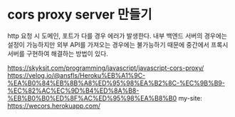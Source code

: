 # cors proxy server 만들기



http 요청 시 도메인, 포트가 다를 경우 에러가 발생한다. 내부 백엔드 서버의 경우에는 설정이 가능하지만 외부 API를 가져오는 경우에는 불가능하기 때문에 중간에서 프록시 서버를 구현하여 해결하는 방법이 있다.

https://skyksit.com/programming/javascript/javascript-cors-proxy/
https://velog.io/@ansfls/Heroku%EB%A1%9C-%EA%B0%84%EB%8B%A8%ED%95%98%EA%B2%8C-%EC%9B%B9-%EC%82%AC%EC%9D%B4%ED%8A%B8-%EB%B0%B0%ED%8F%AC%ED%95%98%EA%B8%B0
my-site: https://wecors.herokuapp.com/


